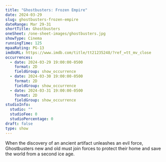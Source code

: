 ```yaml
---
title: "Ghostbusters: Frozen Empire"
date: 2024-03-29
slug: ghostbusters-frozen-empire
dateRange: Mar 29-31
shortTitle: Ghostbusters
oneSheet: /one-sheet-images/ghostbusters.jpg
showType: Cinema
runningTime: 125
mpaaRating: PG-13
imdbURL: https://www.imdb.com/title/tt21235248/?ref_=tt_mv_close
occurrences:
  - date: 2024-03-29 19:00:00-0500
    format: 2D
    fieldGroup: show_occurrence
  - date: 2024-03-30 19:00:00-0500
    format: 2D
    fieldGroup: show_occurrence
  - date: 2024-03-31 19:00:00-0500
    format: 2D
    fieldGroup: show_occurrence
studioInfo:
  studio: ""
  studioFee: 0
  studioPercentage: 0
draft: false
type: show
---
```

When the discovery of an ancient artifact unleashes an evil force, Ghostbusters new and old must join forces to protect their home and save the world from a second ice age.  